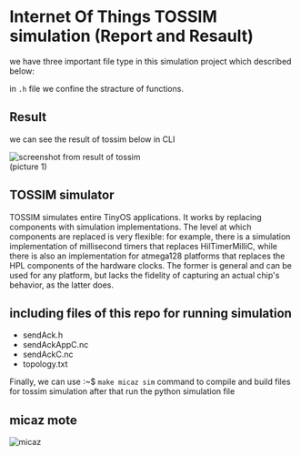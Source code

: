 # Internet Of Things TOSSIM simulation (Report and Resault)

we have three important file type in this simulation project which described below:  

in `.h` file we confine the stracture of functions.

## Result  

we can see the result of tossim below in CLI  

![screenshot from result of tossim](http://iotco.net/tos.png)  
(picture 1)

## TOSSIM simulator  

TOSSIM simulates entire TinyOS applications. It works by replacing components with simulation implementations. The level at which components are replaced is very flexible: for example, there is a simulation implementation of millisecond timers that replaces HilTimerMilliC, while there is also an implementation for atmega128 platforms that replaces the HPL components of the hardware clocks. The former is general and can be used for any platform, but lacks the fidelity of capturing an actual chip's behavior, as the latter does.  

## including files of this repo for running simulation

- sendAck.h
- sendAckAppC.nc
- sendAckC.nc
- topology.txt

Finally, we can use :~$ `make micaz sim` command to compile and build files for tossim simulation after that run the python simulation file

## micaz mote  

![micaz](http://iotco.net/micaz.png)  
